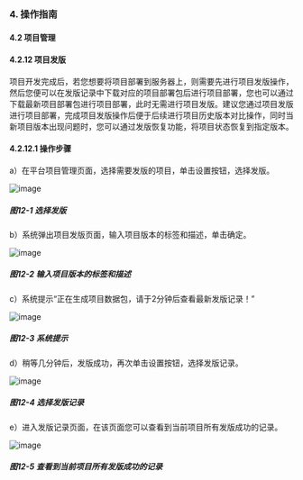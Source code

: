 ### 4. 操作指南

#### 4.2 项目管理

#### 4.2.12 项目发版

项目开发完成后，若您想要将项目部署到服务器上，则需要先进行项目发版操作，然后您便可以在发版记录中下载对应的项目部署包后进行项目部署，您也可以通过下载最新项目部署包进行项目部署，此时无需进行项目发版。建议您通过项目发版进行项目部署，完成项目发版操作后便于后续进行项目历史版本对比操作，同时当新项目版本出现问题时，您可以通过发版恢复功能，将项目状态恢复到指定版本。

#### 4.2.12.1 操作步骤

a）在平台项目管理页面，选择需要发版的项目，单击设置按钮，选择发版。

![image](https://user-images.githubusercontent.com/79617492/196401166-135a270d-a7da-4a86-b528-fd791a6ed2d4.png)

##### 图12-1 选择发版

b）系统弹出项目发版页面，输入项目版本的标签和描述，单击确定。

![image](https://user-images.githubusercontent.com/79617492/196401189-546fd4ca-ac02-4caf-8ea3-19fa635764dc.png)

##### 图12-2 输入项目版本的标签和描述

c）系统提示“正在生成项目数据包，请于2分钟后查看最新发版记录！”

![image](https://user-images.githubusercontent.com/79617492/196401210-f00c10e0-78c8-422c-8fc0-c4a19def8250.png)

##### 图12-3 系统提示

d）稍等几分钟后，发版成功，再次单击设置按钮，选择发版记录。

![image](https://user-images.githubusercontent.com/79617492/196401234-80f8301e-35d6-4073-815d-a1254776b57d.png)

##### 图12-4 选择发版记录

e）进入发版记录页面，在该页面您可以查看到当前项目所有发版成功的记录。

![image](https://user-images.githubusercontent.com/79617492/196401256-9ada4251-95b7-42d7-a912-6efd5bac8009.png)

##### 图12-5 查看到当前项目所有发版成功的记录
